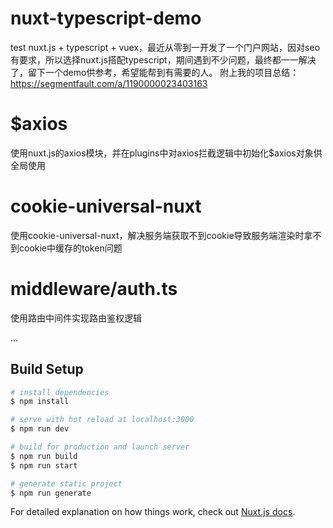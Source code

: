 # nuxt-typescript-demo
test
nuxt.js + typescript + vuex，最近从零到一开发了一个门户网站，因对seo有要求，所以选择nuxt.js搭配typescript，期间遇到不少问题，最终都一一解决了，留下一个demo供参考，希望能帮到有需要的人。
附上我的项目总结：https://segmentfault.com/a/1190000023403163

# $axios

使用nuxt.js的axios模块，并在plugins中对axios拦截逻辑中初始化$axios对象供全局使用

# cookie-universal-nuxt

使用cookie-universal-nuxt，解决服务端获取不到cookie导致服务端渲染时拿不到cookie中缓存的token问题

# middleware/auth.ts

使用路由中间件实现路由鉴权逻辑

...

## Build Setup

```bash
# install dependencies
$ npm install

# serve with hot reload at localhost:3000
$ npm run dev

# build for production and launch server
$ npm run build
$ npm run start

# generate static project
$ npm run generate
```

For detailed explanation on how things work, check out [Nuxt.js docs](https://nuxtjs.org).

